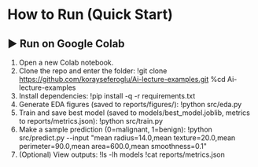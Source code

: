 # How to Run (Quick Start)

## ▶️ Run on Google Colab
1. Open a new Colab notebook.
2. Clone the repo and enter the folder:
   !git clone https://github.com/korayseferoglu/Ai-lecture-examples.git
   %cd Ai-lecture-examples
3. Install dependencies:
   !pip install -q -r requirements.txt
4. Generate EDA figures (saved to reports/figures/):
   !python src/eda.py
5. Train and save best model (saved to models/best_model.joblib, metrics to reports/metrics.json):
   !python src/train.py
6. Make a sample prediction (0=malignant, 1=benign):
   !python src/predict.py --input "mean radius=14.0,mean texture=20.0,mean perimeter=90.0,mean area=600.0,mean smoothness=0.1"
7. (Optional) View outputs:
   !ls -lh models
!cat reports/metrics.json
  



